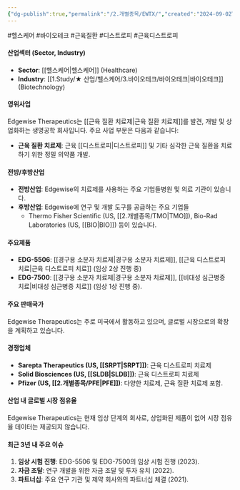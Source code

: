 ```yaml
---
{"dg-publish":true,"permalink":"/2.개별종목/EWTX/","created":"2024-09-02T12:23:07.109+09:00","updated":"2025-06-03T20:05:59.007+09:00"}
---
```


#헬스케어 #바이오테크 #근육질환 #디스트로피 #근육디스트로피

#### 산업섹터 (Sector, Industry)

- **Sector**: [[헬스케어\|헬스케어]] (Healthcare)
- **Industry**: [[1.Study/★ 산업/헬스케어/3.바이오테크/바이오테크\|바이오테크]] (Biotechnology)

#### 영위사업

Edgewise Therapeutics는 [[근육 질환 치료제\|근육 질환 치료제]]를 발견, 개발 및 상업화하는 생명공학 회사입니다. 주요 사업 부문은 다음과 같습니다:

- **근육 질환 치료제**: 근육 [[디스트로피\|디스트로피]] 및 기타 심각한 근육 질환을 치료하기 위한 정밀 의약품 개발.

#### 전방/후방산업

- **전방산업**: Edgewise의 치료제를 사용하는 주요 기업들병원 및 의료 기관이 있습니다.
- **후방산업**: Edgewise에 연구 및 개발 도구를 공급하는 주요 기업들
	-  Thermo Fisher Scientific (US, [[2.개별종목/TMO\|TMO]]), Bio-Rad Laboratories (US, [[BIO\|BIO]]) 등이 있습니다.

#### 주요제품

- **EDG-5506**: [[경구용 소분자 치료제\|경구용 소분자 치료제]], [[근육 디스트로피 치료\|근육 디스트로피 치료]] (임상 2상 진행 중)
- **EDG-7500**: [[경구용 소분자 치료제\|경구용 소분자 치료제]], [[비대성 심근병증 치료\|비대성 심근병증 치료]] (임상 1상 진행 중).

#### 주요 판매국가

Edgewise Therapeutics는 주로 미국에서 활동하고 있으며, 글로벌 시장으로의 확장을 계획하고 있습니다.

#### 경쟁업체

- **Sarepta Therapeutics (US, [[SRPT\|SRPT]])**: 근육 디스트로피 치료제
- **Solid Biosciences (US, [[SLDB\|SLDB]])**: 근육 디스트로피 치료제
- **Pfizer (US, [[2.개별종목/PFE\|PFE]])**: 다양한 치료제, 근육 질환 치료제 포함.

#### 산업 내 글로벌 시장 점유율

Edgewise Therapeutics는 현재 임상 단계의 회사로, 상업화된 제품이 없어 시장 점유율 데이터는 제공되지 않습니다.

#### 최근 3년 내 주요 이슈

1. **임상 시험 진행**: EDG-5506 및 EDG-7500의 임상 시험 진행 (2023).
2. **자금 조달**: 연구 개발을 위한 자금 조달 및 투자 유치 (2022).
3. **파트너십**: 주요 연구 기관 및 제약 회사와의 파트너십 체결 (2021).